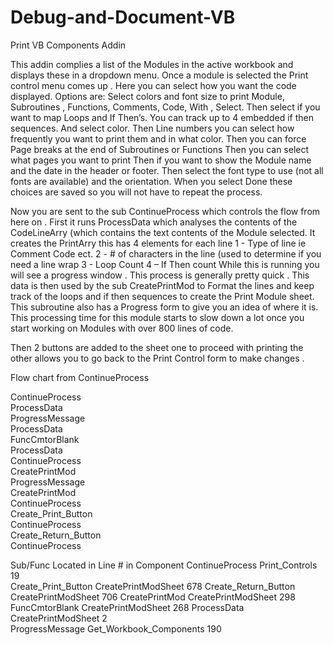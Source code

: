 # Debug-and-Document-VB

Print VB Components Addin

This addin complies a list of the Modules in the active workbook and displays these in a dropdown menu. Once a module is selected the Print control menu comes up .
Here you can select how you want the code displayed. Options are:
Select colors and font size to print Module, Subroutines , Functions, Comments, Code, With , Select.
Then select if you want to map Loops and If Then’s. You can track up to 4 embedded if then sequences. And select color.
Then Line numbers you can select how frequently you want to print them and in what color.
Then you can force Page breaks at the end of Subroutines or Functions
Then you can select what pages you want to print
Then if you want to show the Module name and the date in the header or footer.
Then select the font type to use (not all fonts are available) and the orientation.
When you select Done these choices are saved so you will not have to repeat the process.

Now you are sent to the sub ContinueProcess which controls the flow from here on .
First it runs ProcessData which analyses the contents of the CodeLineArry (which contains the text contents of the Module selected. It creates the PrintArry this has 4 elements for each line 
1 - Type of line ie Comment Code ect.
2 - # of characters in the line (used to determine if you need a line wrap
3 -  Loop Count 
4 – If Then count
While this is running you will see a progress window . This process is generally pretty quick .
This data is then used by the sub CreatePrintMod to Format the lines and keep track of the loops and if then sequences to create the Print Module sheet.  This subroutine also has a Progress form to give you an idea of where it is.  This processing time for this module starts to slow down a lot once you start working on Modules with over 800 lines of code. 

Then 2 buttons are added to the sheet one to proceed with printing the other allows you to go back to the Print Control form to make changes .

Flow chart from ContinueProcess

			
ContinueProcess			
	              ProcessData		
		                      ProgressMessage	
	              ProcessData		
                          FuncCmtorBlank	
	              ProcessData		
ContinueProcess			
	             CreatePrintMod		
		                       ProgressMessage	
	             CreatePrintMod		
ContinueProcess			
	             Create_Print_Button	
ContinueProcess			
	             Create_Return_Button	
ContinueProcess			
			
			
			
Sub/Func	Located in	Line # in Component
ContinueProcess	Print_Controls	19	
Create_Print_Button	CreatePrintModSheet	678	
Create_Return_Button	CreatePrintModSheet	706	
CreatePrintMod	CreatePrintModSheet	298	
FuncCmtorBlank	CreatePrintModSheet	268	
ProcessData	CreatePrintModSheet	2	
ProgressMessage	Get_Workbook_Components	190	
			
			

